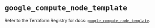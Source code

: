 # `google_compute_node_template`

Refer to the Terraform Registry for docs: [`google_compute_node_template`](https://registry.terraform.io/providers/hashicorp/google/5.12.0/docs/resources/compute_node_template).
